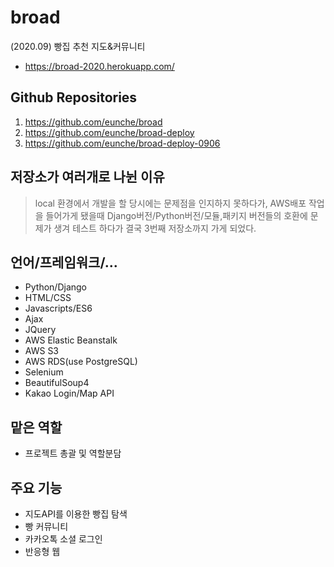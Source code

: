 # broad
(2020.09) 빵집 추천 지도&amp;커뮤니티
* https://broad-2020.herokuapp.com/


## Github Repositories
1. <https://github.com/eunche/broad>
2. <https://github.com/eunche/broad-deploy>
3. <https://github.com/eunche/broad-deploy-0906>


## 저장소가 여러개로 나뉜 이유
> local 환경에서 개발을 할 당시에는 문제점을 인지하지 못하다가, AWS배포 작업을 들어가게 됐을때 Django버전/Python버전/모듈,패키지 버전들의 호환에 문제가 생겨 테스트 하다가 결국 3번째 저장소까지 가게 되었다.

## 언어/프레임워크/...
* Python/Django
* HTML/CSS
* Javascripts/ES6
* Ajax
* JQuery
* AWS Elastic Beanstalk
* AWS S3
* AWS RDS(use PostgreSQL)
* Selenium
* BeautifulSoup4
* Kakao Login/Map API


## 맡은 역할
* 프로젝트 총괄 및 역할분담

## 주요 기능
* 지도API를 이용한 빵집 탐색
* 빵 커뮤니티
* 카카오톡 소셜 로그인
* 반응형 웹


